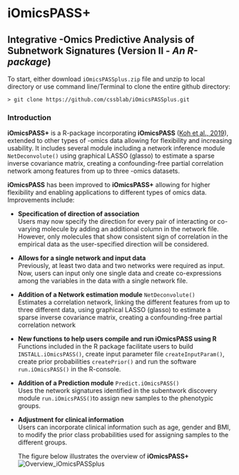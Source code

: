 # iOmicsPASS+
## Integrative -Omics Predictive Analysis of Subnetwork Signatures (Version II - *An R-package*)

To start, either download `iOmicsPASSplus.zip` file and unzip to local directory or use command line/Terminal to clone the entire github directory:
```{bash eval=FALSE}
> git clone https://github.com/cssblab/iOmicsPASSplus.git
```

### Introduction

**iOmicsPASS+** is a R-package incorporating **iOmicsPASS** (<a href="https://www.nature.com/articles/s41540-019-0099-y" target="_blank">Koh et al., 2019</a>), extended to other types of -omics data allowing for flexibility and increasing usability. It includes several module including a network inference module `NetDeconvolute()` using graphical LASSO (glasso) to estimate a sparse inverse covariance matrix, creating a confounding-free partial correlation network among features from up to three -omics datasets.

**iOmicsPASS** has been improved to **iOmicsPASS+** allowing for higher flexibility and enabling applications to different types of omics data. Improvements include:

* **Specification of direction of association**\
  Users may now specify the direction for every pair of interacting or co-varying molecule by adding an additional column in the network file. However, only molecules that show consistent sign of correlation in the empirical data as the user-specified direction will be considered.
  
* **Allows for a single network and input data**\
  Previously, at least two data and two networks were required as input. Now, users can input only one single data and create co-expressions among the variables in the data with a single network file.
  
* **Addition of a Network estimation module** `NetDeconvolute()`\
  Estimates a correlation network, linking the different features from up to three different data, using graphical LASSO (glasso) to estimate a sparse inverse covariance matrix, creating a confounding-free partial correlation network
  
* **New functions to help users compile and run iOmicsPASS using R**\
  Functions included in the R package facilitate users to build `INSTALL.iOmicsPASS()`, create input parameter file `createInputParam()`, create prior probabilities `createPrior()` and run the software `run.iOmicsPASS()` in the R-console.
  
* **Addition of a Prediction module** `Predict.iOmicsPASS()`\
  Uses the network signatures identified in the subentwork discovery module `run.iOmicsPASS()`to assign new samples to the phenotypic groups.
  
* **Adjustment for clinical information**\
  Users can incorporate clinical information such as age, gender and BMI, to modify the prior class probabilities used for assigning samples to the different groups.
  
  The figure below illustrates the overview of **iOmicsPASS+**
![Overview_iOmicsPASSplus](https://user-images.githubusercontent.com/37172948/142598004-93b4ed3a-42b9-428d-8620-92267601e840.png)
